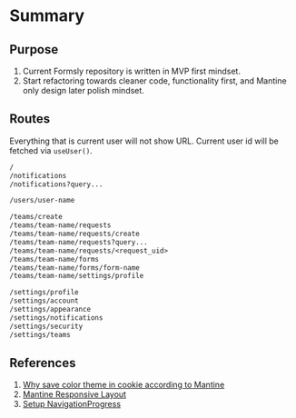 # Summary

## Purpose

1. Current Formsly repository is written in MVP first mindset.
2. Start refactoring towards cleaner code, functionality first, and Mantine only design later polish mindset.

## Routes

Everything that is current user will not show URL. Current user id will be fetched via `useUser()`.

```txt
/
/notifications
/notifications?query...

/users/user-name

/teams/create
/teams/team-name/requests
/teams/team-name/requests/create
/teams/team-name/requests?query...
/teams/team-name/requests/<request_uid>
/teams/team-name/forms
/teams/team-name/forms/form-name
/teams/team-name/settings/profile

/settings/profile
/settings/account
/settings/appearance
/settings/notifications
/settings/security
/settings/teams

```

## References

1. [Why save color theme in cookie according to Mantine](https://mantine.dev/guides/dark-theme/#save-color-scheme-in-cookie)
2. [Mantine Responsive Layout](https://mantine.dev/core/app-shell/)
3. [Setup NavigationProgress](https://mantine.dev/others/nprogress/#setup-navigationprogress)
